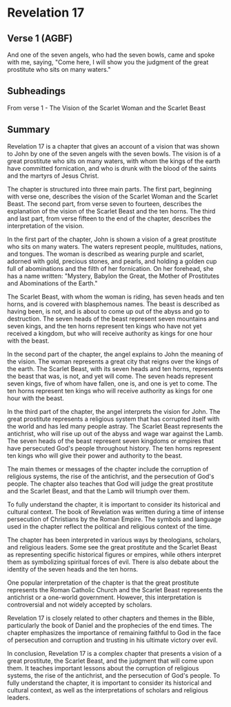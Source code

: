 # Revelation 17

## Verse 1 (AGBF)

And one of the seven angels, who had the seven bowls, came and spoke with me, saying, "Come here, I will show you the judgment of the great prostitute who sits on many waters."

## Subheadings

From verse 1 - The Vision of the Scarlet Woman and the Scarlet Beast

## Summary

Revelation 17 is a chapter that gives an account of a vision that was shown to John by one of the seven angels with the seven bowls. The vision is of a great prostitute who sits on many waters, with whom the kings of the earth have committed fornication, and who is drunk with the blood of the saints and the martyrs of Jesus Christ.

The chapter is structured into three main parts. The first part, beginning with verse one, describes the vision of the Scarlet Woman and the Scarlet Beast. The second part, from verse seven to fourteen, describes the explanation of the vision of the Scarlet Beast and the ten horns. The third and last part, from verse fifteen to the end of the chapter, describes the interpretation of the vision.

In the first part of the chapter, John is shown a vision of a great prostitute who sits on many waters. The waters represent people, multitudes, nations, and tongues. The woman is described as wearing purple and scarlet, adorned with gold, precious stones, and pearls, and holding a golden cup full of abominations and the filth of her fornication. On her forehead, she has a name written: "Mystery, Babylon the Great, the Mother of Prostitutes and Abominations of the Earth."

The Scarlet Beast, with whom the woman is riding, has seven heads and ten horns, and is covered with blasphemous names. The beast is described as having been, is not, and is about to come up out of the abyss and go to destruction. The seven heads of the beast represent seven mountains and seven kings, and the ten horns represent ten kings who have not yet received a kingdom, but who will receive authority as kings for one hour with the beast.

In the second part of the chapter, the angel explains to John the meaning of the vision. The woman represents a great city that reigns over the kings of the earth. The Scarlet Beast, with its seven heads and ten horns, represents the beast that was, is not, and yet will come. The seven heads represent seven kings, five of whom have fallen, one is, and one is yet to come. The ten horns represent ten kings who will receive authority as kings for one hour with the beast.

In the third part of the chapter, the angel interprets the vision for John. The great prostitute represents a religious system that has corrupted itself with the world and has led many people astray. The Scarlet Beast represents the antichrist, who will rise up out of the abyss and wage war against the Lamb. The seven heads of the beast represent seven kingdoms or empires that have persecuted God's people throughout history. The ten horns represent ten kings who will give their power and authority to the beast.

The main themes or messages of the chapter include the corruption of religious systems, the rise of the antichrist, and the persecution of God's people. The chapter also teaches that God will judge the great prostitute and the Scarlet Beast, and that the Lamb will triumph over them.

To fully understand the chapter, it is important to consider its historical and cultural context. The book of Revelation was written during a time of intense persecution of Christians by the Roman Empire. The symbols and language used in the chapter reflect the political and religious context of the time.

The chapter has been interpreted in various ways by theologians, scholars, and religious leaders. Some see the great prostitute and the Scarlet Beast as representing specific historical figures or empires, while others interpret them as symbolizing spiritual forces of evil. There is also debate about the identity of the seven heads and the ten horns.

One popular interpretation of the chapter is that the great prostitute represents the Roman Catholic Church and the Scarlet Beast represents the antichrist or a one-world government. However, this interpretation is controversial and not widely accepted by scholars.

Revelation 17 is closely related to other chapters and themes in the Bible, particularly the book of Daniel and the prophecies of the end times. The chapter emphasizes the importance of remaining faithful to God in the face of persecution and corruption and trusting in his ultimate victory over evil.

In conclusion, Revelation 17 is a complex chapter that presents a vision of a great prostitute, the Scarlet Beast, and the judgment that will come upon them. It teaches important lessons about the corruption of religious systems, the rise of the antichrist, and the persecution of God's people. To fully understand the chapter, it is important to consider its historical and cultural context, as well as the interpretations of scholars and religious leaders.